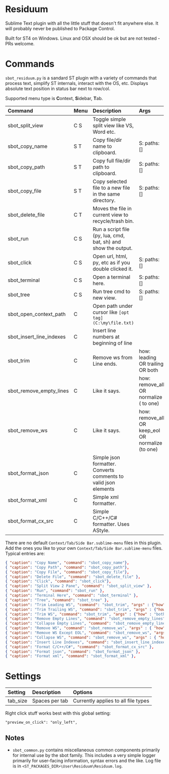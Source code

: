 # Residuum

Sublime Text plugin with all the little stuff that doesn't fit anywhere else.
It will probably never be published to Package Control.

Built for ST4 on Windows. Linux and OSX should be ok but are not tested - PRs welcome.


# Commands

`sbot_residuum.py` is a sandard ST plugin with a variety of commands that process text, simplify ST internals,
interact with the OS, etc. Displays absolute text position in status bar next to row/col.

Supported menu type is <b>C</b>ontext, <b>S</b>idebar, <b>T</b>ab.

| Command                 | Menu | Description                                                      | Args          |
| :--------               | :--- | :------------                                                    | :-------      |
| sbot_split_view         | C S  | Toggle simple split view like VS, Word etc.                      |               |
| sbot_copy_name          | S T  | Copy file/dir name to clipboard.                                 | S: paths: []  |
| sbot_copy_path          | S T  | Copy full file/dir path to clipboard.                            | S: paths: []  |
| sbot_copy_file          | S T  | Copy selected file to a new file in the same directory.          | S: paths: []  |
| sbot_delete_file        | C T  | Moves the file in current view to recycle/trash bin.             |               |
| sbot_run                | C S  | Run a script file (py, lua, cmd, bat, sh) and show the output.   |               |
| sbot_click              | C S  | Open url, html, py, etc as if you double clicked it.             | S: paths: []  |
| sbot_terminal           | C S  | Open a terminal here.                                            | S: paths: []  |
| sbot_tree               | C S  | Run tree cmd to new view.                                        | S: paths: []  |
| sbot_open_context_path  | C    | Open path under cursor like `[opt tag](C:\my\file.txt)`          |               |
| sbot_insert_line_indexes| C    | Insert line numbers at beginning of line                         |               |
| sbot_trim               | C    | Remove ws from Line ends.  | how: leading OR trailing OR both                    |
| sbot_remove_empty_lines | C    | Like it says.              | how: remove_all OR normalize ( to one)              |
| sbot_remove_ws          | C    | Like it says.              | how: remove_all OR keep_eol OR normalize (to one)   |
| sbot_format_json        | C    | Simple json formatter. Converts comments to valid json elements  |               |
| sbot_format_xml         | C    | Simple xml formatter.                                            |               |
| sbot_format_cx_src      | C    | Simple C/C++/C# formatter. Uses AStyle.                          |               |


There are no default `Context/Tab/Side Bar.sublime-menu` files in this plugin.
Add the ones you like to your own `Context/Tab/Side Bar.sublime-menu` files. Typical entries are:
``` json
{ "caption": "Copy Name", "command": "sbot_copy_name"},
{ "caption": "Copy Path", "command": "sbot_copy_path"},
{ "caption": "Copy File", "command": "sbot_copy_file"},
{ "caption": "Delete File", "command": "sbot_delete_file" },
{ "caption": "Click", "command": "sbot_click"},
{ "caption": "Split View 2 Pane", "command": "sbot_split_view" },
{ "caption": "Run", "command": "sbot_run" },
{ "caption": "Terminal Here", "command": "sbot_terminal" },
{ "caption": "Tree", "command": "sbot_tree" },
{ "caption": "Trim Leading WS", "command": "sbot_trim", "args" : {"how" : "leading"}  },
{ "caption": "Trim Trailing WS", "command": "sbot_trim", "args" : {"how" : "trailing"}  },
{ "caption": "Trim WS", "command": "sbot_trim", "args" : {"how" : "both"}  },
{ "caption": "Remove Empty Lines", "command": "sbot_remove_empty_lines", "args" : { "how" : "remove_all" } },
{ "caption": "Collapse Empty Lines", "command": "sbot_remove_empty_lines", "args" : { "how" : "normalize" } },
{ "caption": "Remove WS", "command": "sbot_remove_ws", "args" : { "how" : "remove_all" } },
{ "caption": "Remove WS Except EOL", "command": "sbot_remove_ws", "args" : { "how" : "keep_eol" } },
{ "caption": "Collapse WS", "command": "sbot_remove_ws", "args" : { "how" : "normalize" } },
{ "caption": "Insert Line Indexes", "command": "sbot_insert_line_indexes" },
{ "caption": "Format C/C++/C#", "command": "sbot_format_cx_src" },
{ "caption": "Format json", "command": "sbot_format_json" },
{ "caption": "Format xml", "command": "sbot_format_xml" },
```


# Settings

| Setting            | Description         | Options                                     |
| :--------          | :-------            | :------                                     |
| tab_size           | Spaces per tab      | Currently applies to all file types         |


Right click stuff works best with this global setting:
```
"preview_on_click": "only_left",
```

## Notes

- `sbot_common.py` contains miscellaneous common components primarily for internal use by the sbot family.
  This includes a very simple logger primarily for user-facing information, syntax errors and the like.
  Log file is in `<ST_PACKAGES_DIR>\User\Residuum\Residuum.log`.

